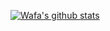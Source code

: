 [![Wafa's github stats](https://github-readme-stats.vercel.app/api?username=mwafa&count_private=true)](https://github.com/anuraghazra/github-readme-stats)

<!--

### Hi there 👋

**mwafa/mwafa** is a ✨ _special_ ✨ repository because its `README.md` (this file) appears on your GitHub profile.

Here are some ideas to get you started:

- 🔭 I’m currently working on ...
- 🌱 I’m currently learning ...
- 👯 I’m looking to collaborate on ...
- 🤔 I’m looking for help with ...
- 💬 Ask me about ...
- 📫 How to reach me: ...
- 😄 Pronouns: ...
- ⚡ Fun fact: ...
-->
